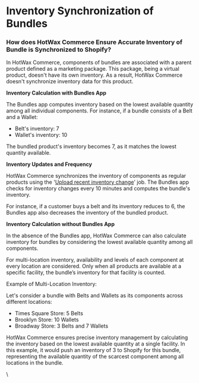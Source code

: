 # Inventory Synchronization of Bundles

### How does HotWax Commerce Ensure Accurate Inventory of Bundle is Synchronized to Shopify?



In HotWax Commerce, components of bundles are associated with a parent product defined as a marketing package. This package, being a virtual product, doesn't have its own inventory. As a result, HotWax Commerce doesn't synchronize inventory data for this product.

**Inventory Calculation with Bundles App**

The Bundles app computes inventory based on the lowest available quantity among all individual components. For instance, if a bundle consists of a Belt and a Wallet:

* Belt's inventory: 7
* Wallet's inventory: 10

The bundled product's inventory becomes 7, as it matches the lowest quantity available.

**Inventory Updates and Frequency**

HotWax Commerce synchronizes the inventory of components as regular products using the '[Upload recent inventory change](https://docs.hotwax.co/integration-resources-1/how-does-hotwax-commerce-ensure-accurate-inventory-is-synchronized-to-shopify)' job. The Bundles app checks for inventory changes every 10 minutes and computes the bundle's inventory.

For instance, if a customer buys a belt and its inventory reduces to 6, the Bundles app also decreases the inventory of the bundled product.

**Inventory Calculation without Bundles App**

In the absence of the Bundles app, HotWax Commerce can also calculate inventory for bundles by considering the lowest available quantity among all components.&#x20;

For multi-location inventory, availability and levels of each component at every location are considered. Only when all products are available at a specific facility, the bundle’s inventory for that facility is counted.

Example of Multi-Location Inventory:

Let's consider a bundle with Belts and Wallets as its components across different locations:

* Times Square Store: 5 Belts
* Brooklyn Store: 10 Wallets
* Broadway Store: 3 Belts and 7 Wallets

HotWax Commerce ensures precise inventory management by calculating the inventory based on the lowest available quantity at a single facility. In this example, it would push an inventory of 3 to Shopify for this bundle, representing the available quantity of the scarcest component among all locations in the bundle.

\
